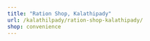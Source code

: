 ```yaml
---
title: "Ration Shop, Kalathipady"
url: /kalathilpady/ration-shop-kalathipady/
shop: convenience
---
```

